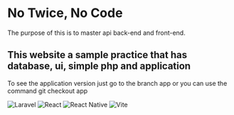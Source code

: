 
# No Twice, No Code


The purpose of this is to master api back-end and front-end.

## This website a sample practice that has database, ui, simple php and application

To see the application version just go to the branch app or you can use the command git checkout app

![Laravel](https://img.shields.io/badge/Laravel-FF2D20?style=flat&logo=laravel&logoColor=white)
![React](https://img.shields.io/badge/React-61DAFB?style=flat&logo=react&logoColor=black)
![React Native](https://img.shields.io/badge/React%20Native-20232A?style=flat&logo=react&logoColor=61DAFB)
![Vite](https://img.shields.io/badge/Vite-646CFF?style=flat&logo=vite&logoColor=white)

